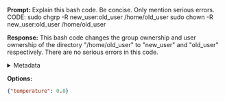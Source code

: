 **Prompt:**
Explain this bash code. Be concise. Only mention serious errors.
CODE:
 sudo chgrp -R new_user:old_user /home/old_user
sudo chown -R new_user:old_user /home/old_user

**Response:**
This bash code changes the group ownership and user ownership of the directory "/home/old_user" to "new_user" and "old_user" respectively. There are no serious errors in this code.

<details><summary>Metadata</summary>

- Duration: 2503 ms
- Datetime: 2023-12-18T13:10:36.773663
- Model: gpt-3.5-turbo-0613

</details>

**Options:**
```json
{"temperature": 0.0}
```

